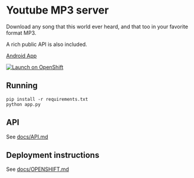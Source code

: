 # Youtube MP3 server

Download any song that this world ever heard, and that too in your favorite format MP3.

A rich public API is also included.

[Android App](https://github.com/bxute/musicgenie)

[![Launch on OpenShift](http://launch-shifter.rhcloud.com/button.svg)](https://openshift.redhat.com/app/console/application_type/custom?cartridges%5B%5D=python-2.7&initial_git_url=https%3A%2F%2Fgithub.com%2Faviaryan%2Fyoutube%2Dmp3%2Dserver.git&name=youtube%2Dmp3%2Dserver)

## Running

```
pip install -r requirements.txt
python app.py
```

## API

See [docs/API.md](docs/API.md)


## Deployment instructions

See [docs/OPENSHIFT.md](docs/OPENSHIFT.md)
